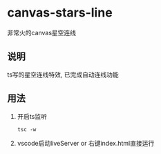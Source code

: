 # canvas-stars-line
非常火的canvas星空连线

## 说明
ts写的星空连线特效, 已完成自动连线功能

## 用法
1. 开启ts监听
   ```
   tsc -w
   ```
2. vscode启动liveServer or 右键index.html直接运行